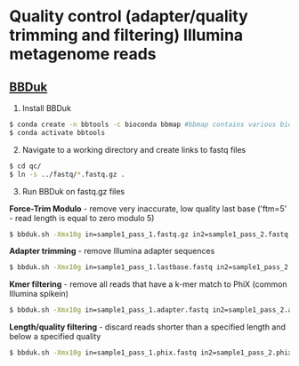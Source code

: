 # Quality control (adapter/quality trimming and filtering) Illumina metagenome reads

## [BBDuk](https://jgi.doe.gov/data-and-tools/software-tools/bbtools/bb-tools-user-guide/bbduk-guide/)

1. Install BBDuk

```bash
$ conda create -n bbtools -c bioconda bbmap #bbmap contains various bioinformatic tools including BBDuk
$ conda activate bbtools
```

2. Navigate to a working directory and create links to fastq files

```bash
$ cd qc/
$ ln -s ../fastq/*.fastq.gz .
```

3. Run BBDuk on fastq.gz files

**Force-Trim Modulo** - remove very inaccurate, low quality last base ('ftm=5' - read length is equal to zero modulo 5)

```bash
$ bbduk.sh -Xmx10g in=sample1_pass_1.fastq.gz in2=sample1_pass_2.fastq.gz out=sample1_pass_1.lastbase.fastq out2=sample1_pass_2.lastbase.fastq ftm=5 threads=20 >& sample1.lastbase.log.txt
```

**Adapter trimming** - remove Illumina adapter sequences

```bash
$ bbduk.sh -Xmx10g in=sample1_pass_1.lastbase.fastq in2=sample1_pass_2.lastbase.fastq out=sample1_pass_1.adapter.fastq out2=sample1_pass_2.adapter.fastq ref=/bbmap-39.01-0/resources/adapters.fa ktrim=r k=23 mink=11 hdist=1 tpe tbo threads=20 >& sample1.adapter.log.txt
```

**Kmer filtering** - remove all reads that have a k-mer match to PhiX (common Illumina spikein)

```bash
$ bbduk.sh -Xmx10g in=sample1_pass_1.adapter.fastq in2=sample1_pass_2.adapter.fastq out=sample1_pass_1.phix.fastq out2=sample1_pass_2.phix.fastq ref=/bbmap-39.01-0/resources/phix_adapters.fa.gz k=31 hdist=1 stats=sample1_stats.txt threads=20 >& $sample1.phix.log.txt
```

**Length/quality filtering** - discard reads shorter than a specified length and below a specified quality 

```bash
$ bbduk.sh -Xmx10g in=sample1_pass_1.phix.fastq in2=sample1_pass_2.phix.fastq out=sample1_pass_1.qc.fastq out2=sample1_pass_2.qc.fastq qtrim=rl trimq=15 minlength=30 threads=20 >& sample1.quality.log.txt
```
